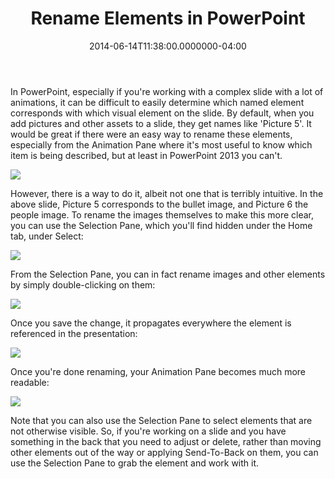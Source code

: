 ﻿---
title: Rename Elements in PowerPoint
date: "2014-06-14T11:38:00.0000000-04:00"
description: In PowerPoint, especially if you're working with a complex slide with a lot of animations, it can be difficult to easily determine which named element corresponds with which visual element on the slide.
featuredImage: /img/image_14_animation.png
---

In PowerPoint, especially if you're working with a complex slide with a lot of animations, it can be difficult to easily determine which named element corresponds with which visual element on the slide. By default, when you add pictures and other assets to a slide, they get names like 'Picture 5'. It would be great if there were an easy way to rename these elements, especially from the Animation Pane where it's most useful to know which item is being described, but at least in PowerPoint 2013 you can't.

![](/img/image_thumb_sample_slide.png)

However, there is a way to do it, albeit not one that is terribly intuitive. In the above slide, Picture 5 corresponds to the bullet image, and Picture 6 the people image. To rename the images themselves to make this more clear, you can use the Selection Pane, which you'll find hidden under the Home tab, under Select:

![](/img/image_thumb_1_slide.png)

From the Selection Pane, you can in fact rename images and other elements by simply double-clicking on them:

![](/img/image_15_animation.png)

Once you save the change, it propagates everywhere the element is referenced in the presentation:

![](/img/image_14_animation.png)

Once you're done renaming, your Animation Pane becomes much more readable:

![](/img/image_13_animation.png)

Note that you can also use the Selection Pane to select elements that are not otherwise visible. So, if you're working on a slide and you have something in the back that you need to adjust or delete, rather than moving other elements out of the way or applying Send-To-Back on them, you can use the Selection Pane to grab the element and work with it.

